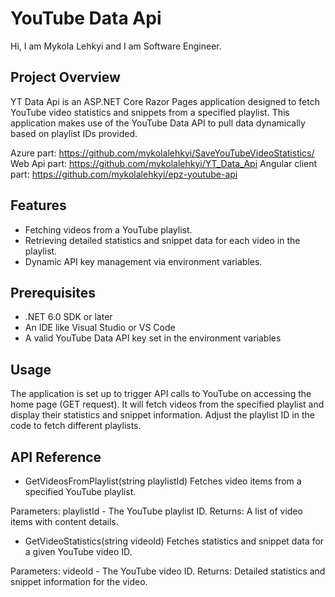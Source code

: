 # YouTube Data Api
Hi, I am Mykola Lehkyi and I am Software Engineer.
## Project Overview
YT Data Api is an ASP.NET Core Razor Pages application designed to fetch YouTube video statistics and snippets from a specified playlist. This application makes use of the YouTube Data API to pull data dynamically based on playlist IDs provided.

Azure part: https://github.com/mykolalehkyi/SaveYouTubeVideoStatistics/
Web Api part: https://github.com/mykolalehkyi/YT_Data_Api
Angular client part: https://github.com/mykolalehkyi/epz-youtube-api 

## Features
- Fetching videos from a YouTube playlist.
- Retrieving detailed statistics and snippet data for each video in the playlist.
- Dynamic API key management via environment variables.
## Prerequisites
- .NET 6.0 SDK or later
- An IDE like Visual Studio or VS Code
- A valid YouTube Data API key set in the environment variables
## Usage
The application is set up to trigger API calls to YouTube on accessing the home page (GET request). It will fetch videos from the specified playlist and display their statistics and snippet information. Adjust the playlist ID in the code to fetch different playlists.

## API Reference
- GetVideosFromPlaylist(string playlistId)
Fetches video items from a specified YouTube playlist.

Parameters: playlistId - The YouTube playlist ID.
Returns: A list of video items with content details.
- GetVideoStatistics(string videoId)
Fetches statistics and snippet data for a given YouTube video ID.

Parameters: videoId - The YouTube video ID.
Returns: Detailed statistics and snippet information for the video.

